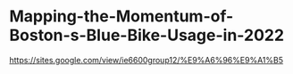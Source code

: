 # Mapping-the-Momentum-of-Boston-s-Blue-Bike-Usage-in-2022
https://sites.google.com/view/ie6600group12/%E9%A6%96%E9%A1%B5

